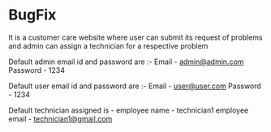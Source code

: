 # BugFix
It is a customer care website where user can submit its request of problems and admin can assign a technician for a respective problem

Default admin email id and password are :-
Email - admin@admin.com
Password - 1234

Default user email id and password are :-
Email - user@user.com
Password - 1234

Default technician assigned is - 
employee name - technician1
employee email - technician1@gmail.com
